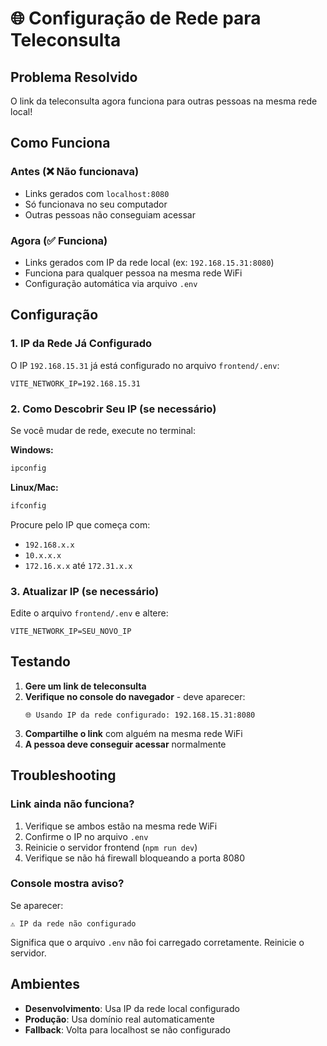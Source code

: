 # 🌐 Configuração de Rede para Teleconsulta

## Problema Resolvido
O link da teleconsulta agora funciona para outras pessoas na mesma rede local!

## Como Funciona

### Antes (❌ Não funcionava)
- Links gerados com `localhost:8080`
- Só funcionava no seu computador
- Outras pessoas não conseguiam acessar

### Agora (✅ Funciona)
- Links gerados com IP da rede local (ex: `192.168.15.31:8080`)
- Funciona para qualquer pessoa na mesma rede WiFi
- Configuração automática via arquivo `.env`

## Configuração

### 1. IP da Rede Já Configurado
O IP `192.168.15.31` já está configurado no arquivo `frontend/.env`:

```env
VITE_NETWORK_IP=192.168.15.31
```

### 2. Como Descobrir Seu IP (se necessário)
Se você mudar de rede, execute no terminal:

**Windows:**
```cmd
ipconfig
```

**Linux/Mac:**
```bash
ifconfig
```

Procure pelo IP que começa com:
- `192.168.x.x`
- `10.x.x.x`
- `172.16.x.x` até `172.31.x.x`

### 3. Atualizar IP (se necessário)
Edite o arquivo `frontend/.env` e altere:
```env
VITE_NETWORK_IP=SEU_NOVO_IP
```

## Testando

1. **Gere um link de teleconsulta**
2. **Verifique no console do navegador** - deve aparecer:
   ```
   🌐 Usando IP da rede configurado: 192.168.15.31:8080
   ```
3. **Compartilhe o link** com alguém na mesma rede WiFi
4. **A pessoa deve conseguir acessar** normalmente

## Troubleshooting

### Link ainda não funciona?
1. Verifique se ambos estão na mesma rede WiFi
2. Confirme o IP no arquivo `.env`
3. Reinicie o servidor frontend (`npm run dev`)
4. Verifique se não há firewall bloqueando a porta 8080

### Console mostra aviso?
Se aparecer:
```
⚠️ IP da rede não configurado
```

Significa que o arquivo `.env` não foi carregado corretamente. Reinicie o servidor.

## Ambientes

- **Desenvolvimento**: Usa IP da rede local configurado
- **Produção**: Usa domínio real automaticamente
- **Fallback**: Volta para localhost se não configurado